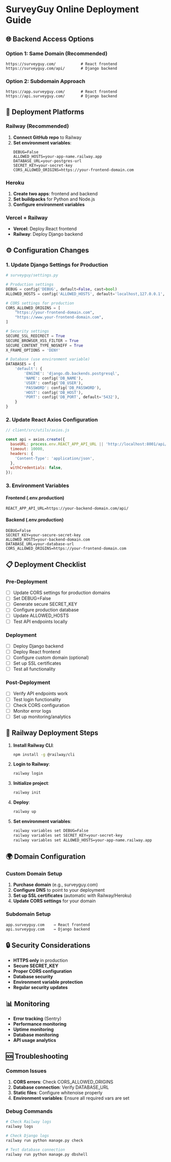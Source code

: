 # SurveyGuy Online Deployment Guide

## 🌐 Backend Access Options

### Option 1: Same Domain (Recommended)
```
https://surveyguy.com/           # React frontend
https://surveyguy.com/api/       # Django backend
```

### Option 2: Subdomain Approach
```
https://app.surveyguy.com/       # React frontend
https://api.surveyguy.com/       # Django backend
```

## 🚀 Deployment Platforms

### Railway (Recommended)
1. **Connect GitHub repo** to Railway
2. **Set environment variables**:
   ```
   DEBUG=False
   ALLOWED_HOSTS=your-app-name.railway.app
   DATABASE_URL=your-postgres-url
   SECRET_KEY=your-secret-key
   CORS_ALLOWED_ORIGINS=https://your-frontend-domain.com
   ```

### Heroku
1. **Create two apps**: frontend and backend
2. **Set buildpacks** for Python and Node.js
3. **Configure environment variables**

### Vercel + Railway
- **Vercel**: Deploy React frontend
- **Railway**: Deploy Django backend

## ⚙️ Configuration Changes

### 1. Update Django Settings for Production

```python
# surveyguy/settings.py

# Production settings
DEBUG = config('DEBUG', default=False, cast=bool)
ALLOWED_HOSTS = config('ALLOWED_HOSTS', default='localhost,127.0.0.1', cast=lambda v: [s.strip() for s in v.split(',')])

# CORS settings for production
CORS_ALLOWED_ORIGINS = [
    "https://your-frontend-domain.com",
    "https://www.your-frontend-domain.com",
]

# Security settings
SECURE_SSL_REDIRECT = True
SECURE_BROWSER_XSS_FILTER = True
SECURE_CONTENT_TYPE_NOSNIFF = True
X_FRAME_OPTIONS = 'DENY'

# Database (use environment variable)
DATABASES = {
    'default': {
        'ENGINE': 'django.db.backends.postgresql',
        'NAME': config('DB_NAME'),
        'USER': config('DB_USER'),
        'PASSWORD': config('DB_PASSWORD'),
        'HOST': config('DB_HOST'),
        'PORT': config('DB_PORT', default='5432'),
    }
}
```

### 2. Update React Axios Configuration

```javascript
// client/src/utils/axios.js

const api = axios.create({
  baseURL: process.env.REACT_APP_API_URL || 'http://localhost:8001/api/',
  timeout: 10000,
  headers: {
    'Content-Type': 'application/json',
  },
  withCredentials: false,
});
```

### 3. Environment Variables

#### Frontend (.env.production)
```
REACT_APP_API_URL=https://your-backend-domain.com/api/
```

#### Backend (.env.production)
```
DEBUG=False
SECRET_KEY=your-secure-secret-key
ALLOWED_HOSTS=your-backend-domain.com
DATABASE_URL=your-database-url
CORS_ALLOWED_ORIGINS=https://your-frontend-domain.com
```

## 📋 Deployment Checklist

### Pre-Deployment
- [ ] Update CORS settings for production domains
- [ ] Set DEBUG=False
- [ ] Generate secure SECRET_KEY
- [ ] Configure production database
- [ ] Update ALLOWED_HOSTS
- [ ] Test API endpoints locally

### Deployment
- [ ] Deploy Django backend
- [ ] Deploy React frontend
- [ ] Configure custom domain (optional)
- [ ] Set up SSL certificates
- [ ] Test all functionality

### Post-Deployment
- [ ] Verify API endpoints work
- [ ] Test login functionality
- [ ] Check CORS configuration
- [ ] Monitor error logs
- [ ] Set up monitoring/analytics

## 🔧 Railway Deployment Steps

1. **Install Railway CLI**:
   ```bash
   npm install -g @railway/cli
   ```

2. **Login to Railway**:
   ```bash
   railway login
   ```

3. **Initialize project**:
   ```bash
   railway init
   ```

4. **Deploy**:
   ```bash
   railway up
   ```

5. **Set environment variables**:
   ```bash
   railway variables set DEBUG=False
   railway variables set SECRET_KEY=your-secret-key
   railway variables set ALLOWED_HOSTS=your-app-name.railway.app
   ```

## 🌍 Domain Configuration

### Custom Domain Setup
1. **Purchase domain** (e.g., surveyguy.com)
2. **Configure DNS** to point to your deployment
3. **Set up SSL certificates** (automatic with Railway/Heroku)
4. **Update CORS settings** for your domain

### Subdomain Setup
```
app.surveyguy.com    → React frontend
api.surveyguy.com    → Django backend
```

## 🔒 Security Considerations

- **HTTPS only** in production
- **Secure SECRET_KEY**
- **Proper CORS configuration**
- **Database security**
- **Environment variable protection**
- **Regular security updates**

## 📊 Monitoring

- **Error tracking** (Sentry)
- **Performance monitoring**
- **Uptime monitoring**
- **Database monitoring**
- **API usage analytics**

## 🆘 Troubleshooting

### Common Issues
1. **CORS errors**: Check CORS_ALLOWED_ORIGINS
2. **Database connection**: Verify DATABASE_URL
3. **Static files**: Configure whitenoise properly
4. **Environment variables**: Ensure all required vars are set

### Debug Commands
```bash
# Check Railway logs
railway logs

# Check Django logs
railway run python manage.py check

# Test database connection
railway run python manage.py dbshell
``` 